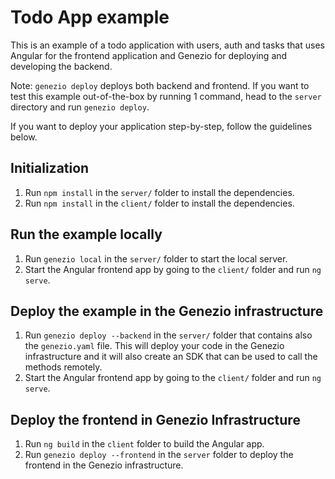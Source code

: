 # Todo App example

This is an example of a todo application with users, auth and tasks that uses Angular for the frontend application and Genezio for deploying and developing the backend.

Note: `genezio deploy` deploys both backend and frontend. If you want to test this example out-of-the-box by running 1 command, head to the `server` directory and run `genezio deploy`.

If you want to deploy your application step-by-step, follow the guidelines below.

## Initialization

1. Run `npm install` in the `server/` folder to install the dependencies.
2. Run `npm install` in the `client/` folder to install the dependencies.

## Run the example locally

1. Run `genezio local` in the `server/` folder to start the local server.
2. Start the Angular frontend app by going to the `client/` folder and run `ng serve`.

## Deploy the example in the Genezio infrastructure

1. Run `genezio deploy --backend` in the `server/` folder that contains also the `genezio.yaml` file. This will deploy your code in the Genezio infrastructure and it will also create an SDK that can be used to call the methods remotely.
2. Start the Angular frontend app by going to the `client/` folder and run `ng serve`.

## Deploy the frontend in Genezio Infrastructure
1. Run `ng build` in the `client` folder to build the Angular app.
2. Run `genezio deploy --frontend` in the `server` folder to deploy the frontend in the Genezio infrastructure.

